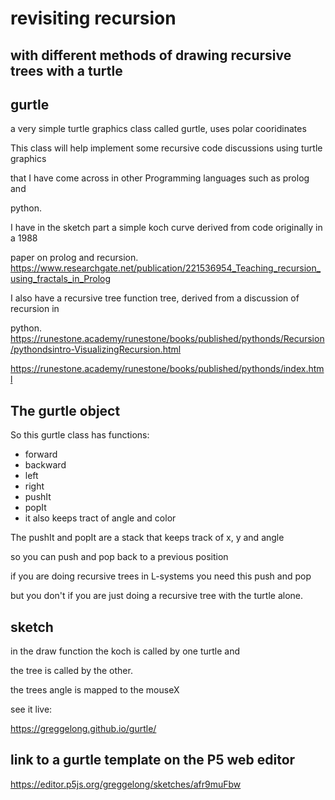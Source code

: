 # revisiting recursion 

## with different methods of drawing recursive trees with a turtle




## gurtle

a very simple turtle graphics class called gurtle, uses polar cooridinates

This class will help implement some recursive code discussions using turtle graphics

that I have come across in other Programming languages such as prolog and

python.

I have in the sketch part a simple koch curve derived from code originally in a 1988

paper on prolog and recursion.
https://www.researchgate.net/publication/221536954_Teaching_recursion_using_fractals_in_Prolog

I also have a recursive tree function tree, derived from a discussion of recursion in 

python. 
https://runestone.academy/runestone/books/published/pythonds/Recursion/pythondsintro-VisualizingRecursion.html

https://runestone.academy/runestone/books/published/pythonds/index.html

## The gurtle object
So this gurtle class has functions:
- forward
- backward
- left 
- right
- pushIt 
- popIt
- it also keeps tract of angle and color

The pushIt and popIt are a stack that keeps track of x, y and angle

so you can push and pop back to a previous position

if you are doing recursive trees in L-systems you need this push and pop

but you don't if you are just doing a recursive tree with the turtle alone.

## sketch

in the draw function the koch is called by one turtle and 

the tree is called by the other. 

the trees angle is mapped to the mouseX

see it live:

https://greggelong.github.io/gurtle/



## link to a gurtle template on the P5 web editor

https://editor.p5js.org/greggelong/sketches/afr9muFbw







